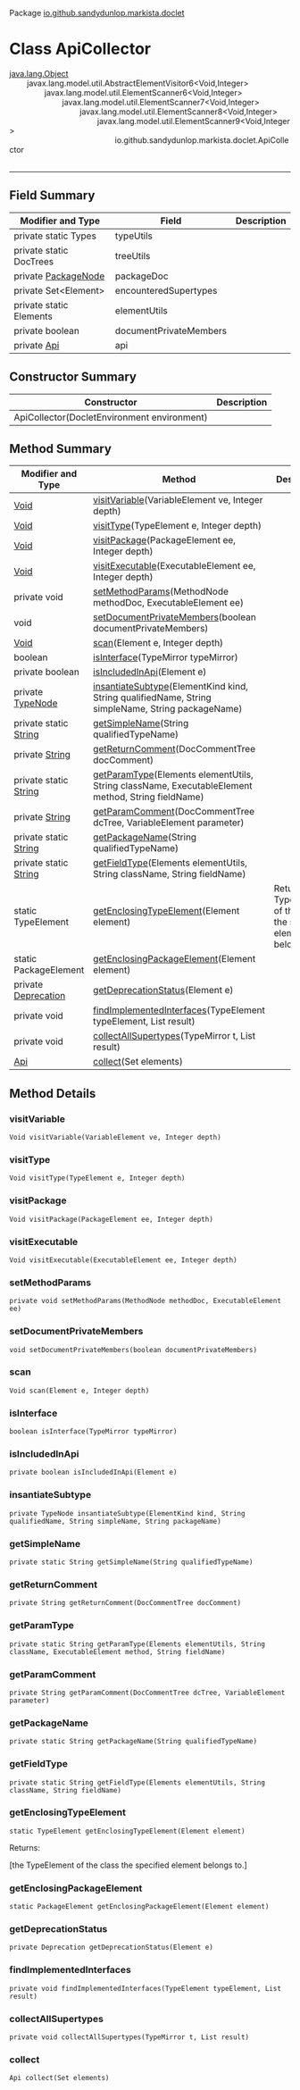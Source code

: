 Package [io.github.sandydunlop.markista.doclet](index.md)

# Class ApiCollector
[java.lang.Object](https://docs.oracle.com/en/java/javase/24/docs/api/java.base/java/lang/Object.html)<br/>
&nbsp;&nbsp;&nbsp;&nbsp;&nbsp;&nbsp;&nbsp;&nbsp;javax.lang.model.util.AbstractElementVisitor6&lt;Void,Integer&gt;<br/>
&nbsp;&nbsp;&nbsp;&nbsp;&nbsp;&nbsp;&nbsp;&nbsp;&nbsp;&nbsp;&nbsp;&nbsp;&nbsp;&nbsp;&nbsp;&nbsp;javax.lang.model.util.ElementScanner6&lt;Void,Integer&gt;<br/>
&nbsp;&nbsp;&nbsp;&nbsp;&nbsp;&nbsp;&nbsp;&nbsp;&nbsp;&nbsp;&nbsp;&nbsp;&nbsp;&nbsp;&nbsp;&nbsp;&nbsp;&nbsp;&nbsp;&nbsp;&nbsp;&nbsp;&nbsp;&nbsp;javax.lang.model.util.ElementScanner7&lt;Void,Integer&gt;<br/>
&nbsp;&nbsp;&nbsp;&nbsp;&nbsp;&nbsp;&nbsp;&nbsp;&nbsp;&nbsp;&nbsp;&nbsp;&nbsp;&nbsp;&nbsp;&nbsp;&nbsp;&nbsp;&nbsp;&nbsp;&nbsp;&nbsp;&nbsp;&nbsp;&nbsp;&nbsp;&nbsp;&nbsp;&nbsp;&nbsp;&nbsp;&nbsp;javax.lang.model.util.ElementScanner8&lt;Void,Integer&gt;<br/>
&nbsp;&nbsp;&nbsp;&nbsp;&nbsp;&nbsp;&nbsp;&nbsp;&nbsp;&nbsp;&nbsp;&nbsp;&nbsp;&nbsp;&nbsp;&nbsp;&nbsp;&nbsp;&nbsp;&nbsp;&nbsp;&nbsp;&nbsp;&nbsp;&nbsp;&nbsp;&nbsp;&nbsp;&nbsp;&nbsp;&nbsp;&nbsp;&nbsp;&nbsp;&nbsp;&nbsp;&nbsp;&nbsp;&nbsp;&nbsp;javax.lang.model.util.ElementScanner9&lt;Void,Integer&gt;<br/>
&nbsp;&nbsp;&nbsp;&nbsp;&nbsp;&nbsp;&nbsp;&nbsp;&nbsp;&nbsp;&nbsp;&nbsp;&nbsp;&nbsp;&nbsp;&nbsp;&nbsp;&nbsp;&nbsp;&nbsp;&nbsp;&nbsp;&nbsp;&nbsp;&nbsp;&nbsp;&nbsp;&nbsp;&nbsp;&nbsp;&nbsp;&nbsp;&nbsp;&nbsp;&nbsp;&nbsp;&nbsp;&nbsp;&nbsp;&nbsp;&nbsp;&nbsp;&nbsp;&nbsp;&nbsp;&nbsp;&nbsp;&nbsp;io.github.sandydunlop.markista.doclet.ApiCollector<br/>
<br/>

----


## Field Summary

| Modifier and Type                               | Field                  | Description |
|-------------------------------------------------|------------------------|-------------|
| private static Types                            | typeUtils              |             |
| private static DocTrees                         | treeUtils              |             |
| private [PackageNode](../model//PackageNode.md) | packageDoc             |             |
| private Set&lt;Element&gt;                      | encounteredSupertypes  |             |
| private static Elements                         | elementUtils           |             |
| private boolean                                 | documentPrivateMembers |             |
| private [Api](../model//Api.md)                 | api                    |             |

## Constructor Summary

| Constructor                                 | Description |
|---------------------------------------------|-------------|
| ApiCollector(DocletEnvironment environment) |             |

## Method Summary

| Modifier and Type                                                                                           | Method                                                                                                                 | Description                                                            |
|-------------------------------------------------------------------------------------------------------------|------------------------------------------------------------------------------------------------------------------------|------------------------------------------------------------------------|
| [Void](https://docs.oracle.com/en/java/javase/24/docs/api/java.base/java/lang/Void.html)                    | [visitVariable](#visitvariable)(VariableElement ve, Integer depth)                                                     |                                                                        |
| [Void](https://docs.oracle.com/en/java/javase/24/docs/api/java.base/java/lang/Void.html)                    | [visitType](#visittype)(TypeElement e, Integer depth)                                                                  |                                                                        |
| [Void](https://docs.oracle.com/en/java/javase/24/docs/api/java.base/java/lang/Void.html)                    | [visitPackage](#visitpackage)(PackageElement ee, Integer depth)                                                        |                                                                        |
| [Void](https://docs.oracle.com/en/java/javase/24/docs/api/java.base/java/lang/Void.html)                    | [visitExecutable](#visitexecutable)(ExecutableElement ee, Integer depth)                                               |                                                                        |
| private void                                                                                                | [setMethodParams](#setmethodparams)(MethodNode methodDoc, ExecutableElement ee)                                        |                                                                        |
| void                                                                                                        | [setDocumentPrivateMembers](#setdocumentprivatemembers)(boolean documentPrivateMembers)                                |                                                                        |
| [Void](https://docs.oracle.com/en/java/javase/24/docs/api/java.base/java/lang/Void.html)                    | [scan](#scan)(Element e, Integer depth)                                                                                |                                                                        |
| boolean                                                                                                     | [isInterface](#isinterface)(TypeMirror typeMirror)                                                                     |                                                                        |
| private boolean                                                                                             | [isIncludedInApi](#isincludedinapi)(Element e)                                                                         |                                                                        |
| private [TypeNode](../model//TypeNode.md)                                                                   | [insantiateSubtype](#insantiatesubtype)(ElementKind kind, String qualifiedName, String simpleName, String packageName) |                                                                        |
| private static [String](https://docs.oracle.com/en/java/javase/24/docs/api/java.base/java/lang/String.html) | [getSimpleName](#getsimplename)(String qualifiedTypeName)                                                              |                                                                        |
| private [String](https://docs.oracle.com/en/java/javase/24/docs/api/java.base/java/lang/String.html)        | [getReturnComment](#getreturncomment)(DocCommentTree docComment)                                                       |                                                                        |
| private static [String](https://docs.oracle.com/en/java/javase/24/docs/api/java.base/java/lang/String.html) | [getParamType](#getparamtype)(Elements elementUtils, String className, ExecutableElement method, String fieldName)     |                                                                        |
| private [String](https://docs.oracle.com/en/java/javase/24/docs/api/java.base/java/lang/String.html)        | [getParamComment](#getparamcomment)(DocCommentTree dcTree, VariableElement parameter)                                  |                                                                        |
| private static [String](https://docs.oracle.com/en/java/javase/24/docs/api/java.base/java/lang/String.html) | [getPackageName](#getpackagename)(String qualifiedTypeName)                                                            |                                                                        |
| private static [String](https://docs.oracle.com/en/java/javase/24/docs/api/java.base/java/lang/String.html) | [getFieldType](#getfieldtype)(Elements elementUtils, String className, String fieldName)                               |                                                                        |
| static TypeElement                                                                                          | [getEnclosingTypeElement](#getenclosingtypeelement)(Element element)                                                   | Returns the TypeElement of the class the specified element belongs to. |
| static PackageElement                                                                                       | [getEnclosingPackageElement](#getenclosingpackageelement)(Element element)                                             |                                                                        |
| private [Deprecation](../model//Deprecation.md)                                                             | [getDeprecationStatus](#getdeprecationstatus)(Element e)                                                               |                                                                        |
| private void                                                                                                | [findImplementedInterfaces](#findimplementedinterfaces)(TypeElement typeElement, List result)                          |                                                                        |
| private void                                                                                                | [collectAllSupertypes](#collectallsupertypes)(TypeMirror t, List result)                                               |                                                                        |
| [Api](../model//Api.md)                                                                                     | [collect](#collect)(Set elements)                                                                                      |                                                                        |

## Method Details

### visitVariable

`Void visitVariable(VariableElement ve, Integer depth)`



### visitType

`Void visitType(TypeElement e, Integer depth)`



### visitPackage

`Void visitPackage(PackageElement ee, Integer depth)`



### visitExecutable

`Void visitExecutable(ExecutableElement ee, Integer depth)`



### setMethodParams

`private void setMethodParams(MethodNode methodDoc, ExecutableElement ee)`



### setDocumentPrivateMembers

`void setDocumentPrivateMembers(boolean documentPrivateMembers)`



### scan

`Void scan(Element e, Integer depth)`



### isInterface

`boolean isInterface(TypeMirror typeMirror)`



### isIncludedInApi

`private boolean isIncludedInApi(Element e)`



### insantiateSubtype

`private TypeNode insantiateSubtype(ElementKind kind, String qualifiedName, String simpleName, String packageName)`



### getSimpleName

`private static String getSimpleName(String qualifiedTypeName)`



### getReturnComment

`private String getReturnComment(DocCommentTree docComment)`



### getParamType

`private static String getParamType(Elements elementUtils, String className, ExecutableElement method, String fieldName)`



### getParamComment

`private String getParamComment(DocCommentTree dcTree, VariableElement parameter)`



### getPackageName

`private static String getPackageName(String qualifiedTypeName)`



### getFieldType

`private static String getFieldType(Elements elementUtils, String className, String fieldName)`



### getEnclosingTypeElement

`static TypeElement getEnclosingTypeElement(Element element)`



Returns:

[the TypeElement of the class the specified element belongs to.]

### getEnclosingPackageElement

`static PackageElement getEnclosingPackageElement(Element element)`



### getDeprecationStatus

`private Deprecation getDeprecationStatus(Element e)`



### findImplementedInterfaces

`private void findImplementedInterfaces(TypeElement typeElement, List result)`



### collectAllSupertypes

`private void collectAllSupertypes(TypeMirror t, List result)`



### collect

`Api collect(Set elements)`



